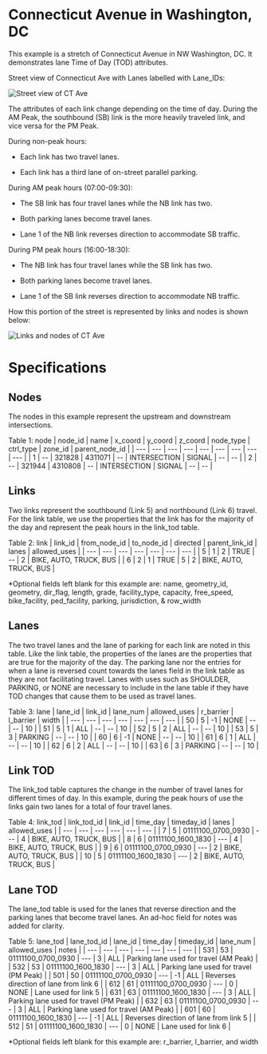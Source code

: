 # Connecticut Avenue in Washington, DC 

This example is a stretch of Connecticut Avenue in NW Washington, DC. It demonstrates lane Time of Day (TOD) attributes. 

Street view of Connecticut Ave with Lanes labelled with Lane_IDs:

![Street view of CT Ave](https://github.com/zephyr-data-specs/GMNS/blob/updates/Images/CT_Ave_1.png)

The attributes of each link change depending on the time of day. During the AM Peak, the southbound (SB) link is the more heavily traveled link, and vice versa for the PM Peak.

During non-peak hours: 

  - Each link has two travel lanes. 

  - Each link has a third lane of on-street parallel parking.  

During AM peak hours (07:00-09:30):

  - The SB link has four travel lanes while the NB link has two.

  - Both parking lanes become travel lanes.

  - Lane 1 of the NB link reverses direction to accommodate SB traffic.

During PM peak hours (16:00-18:30):

  - The NB link has four travel lanes while the SB link has two.

  - Both parking lanes become travel lanes.

  - Lane 1 of the SB link reverses direction to accommodate NB traffic.

How this portion of the street is represented by links and nodes is shown below:

![Links and nodes of CT Ave](https://github.com/zephyr-data-specs/GMNS/blob/updates/Images/CT_Ave_2.png)


# Specifications

## Nodes

The nodes in this example represent the upstream and downstream intersections.

Table 1: node
| node_id | name | x_coord | y_coord | z_coord | node_type    | ctrl_type | zone_id | parent_node_id |
| ---	  | ---  | ---     | ---     | ---     | ---          | ---       | ---     | --- |
| 1	  | --   | 321828  | 4311071 | --      | INTERSECTION | SIGNAL    | --      | -- |
| 2	  | --   | 321944  | 4310808 | --      | INTERSECTION | SIGNAL    | --      | -- |


## Links

Two links represent the southbound (Link 5) and northbound (Link 6) travel. For the link table, we use the properties that the link has for the majority of the day and represent the peak hours in the link_tod table.

Table 2: link
| link_id | from_node_id | to_node_id | directed | parent_link_id | lanes | allowed_uses |
| ---	  | ---	         | ---        | ---      | ---            | ---   | ---          |
| 5	  | 1	         | 2          | TRUE     | --             | 2     | BIKE, AUTO, TRUCK, BUS |
| 6       | 2	         | 1          | TRUE     | 5              | 2     | BIKE, AUTO, TRUCK, BUS |

*Optional fields left blank for this example are: name, geometry_id, geometry, dir_flag, length, grade, facility_type, capacity, free_speed, bike_facility, ped_facility, parking, jurisdiction, & row_width

## Lanes

The two travel lanes and the lane of parking for each link are noted in this table. Like the link table, the properties of the lanes are the properties that are true for the majority of the day. The parking lane nor the entries for when a lane is reversed count towards the lanes field in the link table as they are not facilitating travel. Lanes with uses such as SHOULDER, PARKING, or NONE are necessary to include in the lane table if they have TOD changes that cause them to be used as travel lanes.

Table 3: lane
| lane_id | link_id | lane_num | allowed_uses | r_barrier | l_barrier | width |
| ---     | ---     | ---      | ---          | ---       | ---       | ---   |
| 50      | 5       | -1       | NONE         | --        | --        | 10    |
| 51      | 5       | 1        | ALL          | --        | --        | 10    |
| 52      | 5       | 2        | ALL          | --        | --        | 10    |
| 53      | 5       | 3        | PARKING      | --        | --        | 10    | 
| 60      | 6       | -1       | NONE         | --        | --        | 10    |
| 61      | 6       | 1        | ALL          | --        | --        | 10    |
| 62      | 6       | 2        | ALL          | --        | --        | 10    |
| 63      | 6       | 3        | PARKING      | --        | --        | 10    |

## Link TOD

The link_tod table captures the change in the number of travel lanes for different times of day. In this example, during the peak hours of use the links gain two lanes for a total of four travel lanes.

Table 4: link_tod
| link_tod_id | link_id | time_day           | timeday_id | lanes | allowed_uses |
| ---         | ---	| ---                | ---        | ---	  | ---          |
| 7           | 5	| 01111100_0700_0930 | ---        | 4	  | BIKE, AUTO, TRUCK, BUS  |
| 8           | 6	| 01111100_1600_1830 | ---        | 4	  | BIKE, AUTO, TRUCK, BUS  |
| 9           | 6	| 01111100_0700_0930 | ---        | 2	  | BIKE, AUTO, TRUCK, BUS  |
| 10          | 5	| 01111100_1600_1830 | ---        | 2	  | BIKE, AUTO, TRUCK, BUS  |

## Lane TOD

The lane_tod table is used for the lanes that reverse direction and the parking lanes that become travel lanes. An ad-hoc field for notes was added for clarity.

Table 5: lane_tod
| lane_tod_id | lane_id | time_day           | timeday_id | lane_num | allowed_uses | notes |
| ---         | ---     | ---                | ---        | ---      | ---          | ---   |
| 531         | 53      | 01111100_0700_0930 | ---        | 3        | ALL          | Parking lane used for travel (AM Peak)   |
| 532         | 53      | 01111100_1600_1830 | ---        | 3        | ALL          | Parking lane used for travel (PM Peak)   |
| 501         | 50      | 01111100_0700_0930 | ---        | -1       | ALL          | Reverses direction of lane from link 6   |
| 612         | 61      | 01111100_0700_0930 | ---        | 0        | NONE         | Lane used for link 5                     |
| 631         | 63      | 01111100_1600_1830 | ---        | 3        | ALL          | Parking lane used for travel (PM Peak)   |
| 632         | 63      | 01111100_0700_0930 | ---        | 3        | ALL          | Parking lane used for travel (AM Peak)   |
| 601         | 60      | 01111100_1600_1830 | ---        | -1       | ALL          | Reverses direction of lane from link 5   |
| 512         | 51      | 01111100_1600_1830 | ---        | 0        | NONE         | Lane used for link 6                     |

*Optional fields left blank for this example are: r_barrier, l_barrier, and width
